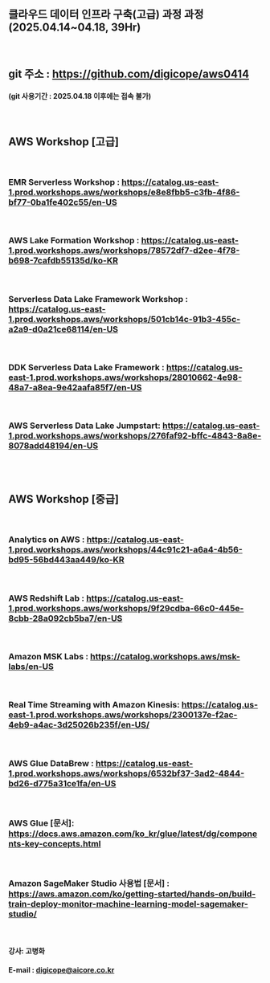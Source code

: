 ##  클라우드 데이터 인프라 구축(고급) 과정 과정 (2025.04.14~04.18, 39Hr)
<br>

## git 주소 :    https://github.com/digicope/aws0414
#### (git 사용기간 : 2025.04.18 이후에는 접속 불가)
<br>

## AWS Workshop [고급]
<br>


### EMR Serverless Workshop : https://catalog.us-east-1.prod.workshops.aws/workshops/e8e8fbb5-c3fb-4f86-bf77-0ba1fe402c55/en-US
<br>

### AWS Lake Formation Workshop : https://catalog.us-east-1.prod.workshops.aws/workshops/78572df7-d2ee-4f78-b698-7cafdb55135d/ko-KR
<br>

### Serverless Data Lake Framework Workshop : https://catalog.us-east-1.prod.workshops.aws/workshops/501cb14c-91b3-455c-a2a9-d0a21ce68114/en-US
<br>

### DDK Serverless Data Lake Framework : https://catalog.us-east-1.prod.workshops.aws/workshops/28010662-4e98-48a7-a8ea-9e42aafa85f7/en-US
<br>

###  AWS Serverless Data Lake Jumpstart: https://catalog.us-east-1.prod.workshops.aws/workshops/276faf92-bffc-4843-8a8e-8078add48194/en-US
<br>
<br>

## AWS Workshop [중급]
<br>

### Analytics on AWS : https://catalog.us-east-1.prod.workshops.aws/workshops/44c91c21-a6a4-4b56-bd95-56bd443aa449/ko-KR
<br>

### AWS Redshift Lab : https://catalog.us-east-1.prod.workshops.aws/workshops/9f29cdba-66c0-445e-8cbb-28a092cb5ba7/en-US
<br>

### Amazon MSK Labs : https://catalog.workshops.aws/msk-labs/en-US
<br>

### Real Time Streaming with Amazon Kinesis: https://catalog.us-east-1.prod.workshops.aws/workshops/2300137e-f2ac-4eb9-a4ac-3d25026b235f/en-US/
<br>

### AWS Glue DataBrew : https://catalog.us-east-1.prod.workshops.aws/workshops/6532bf37-3ad2-4844-bd26-d775a31ce1fa/en-US
<br>

### AWS Glue [문서]: https://docs.aws.amazon.com/ko_kr/glue/latest/dg/components-key-concepts.html
<br>

### Amazon SageMaker Studio 사용법 [문서] : https://aws.amazon.com/ko/getting-started/hands-on/build-train-deploy-monitor-machine-learning-model-sagemaker-studio/
<br>

#### 강사: 고병화
#### E-mail : digicope@aicore.co.kr

<br>
<br>
<br>
